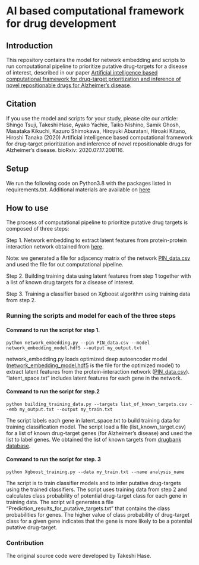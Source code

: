 # AI based computational framework for drug development

## Introduction
This repository contains the model for network embedding and scripts to run computational pipeline to prioritize putative drug-targets for a disease of interest, described in our paper [Artificial intelligence based computational framework for drug-target prioritization and inference of novel repositionable drugs for Alzheimer’s disease](https://www.biorxiv.org/content/10.1101/2020.07.17.208116v1).

## Citation
If you use the model and scripts for your study, please cite our article:
Shingo Tsuji, Takeshi Hase, Ayako Yachie, Taiko Nishino, Samik Ghosh, Masataka Kikuchi, Kazuro Shimokawa, Hiroyuki Aburatani, Hiroaki Kitano, Hiroshi Tanaka (2020) Artificial intelligence based computational framework for drug-target prioritization and inference of novel repositionable drugs for Alzheimer’s disease. bioRxiv: 2020.07.17.208116.

## Setup
We run the following code on Python3.8 with the packages listed in requirements.txt. Additional materials are available on [here](https://www.dropbox.com/sh/trez52jrytgx41v/AACwPEyi3mju2TcEjnNG4w4Aa?dl=0)

## How to use
The process of computational pipeline to prioritize putative drug targets is composed of three steps:

Step 1. Network embedding to extract latent features from protein-protein interaction network obtained from [here](https://www.flyrnai.org/DirectedPPI/directed_human_ppi_file.xls).

Note: we generated a file for adjacency matrix of the network [PIN_data.csv](https://www.dropbox.com/s/hts7q28t5lxge43/PIN_data.csv?dl=0) and used the file for out computational pipeline.

Step 2. Building training data using latent features from step 1 together with a list of known drug targets for a disease of interest.

Step 3. Training a classifier based on Xgboost algorithm using training data from step 2.

### Running the scripts and model for each of the three steps

#### Command to run the script for step 1.

`python network_embedding.py --pin PIN_data.csv --model network_embedding_model.hdf5 --output my_output.txt`

network_embedding.py loads optimized deep autoencoder model ([network_embedding_model.hdf5](https://www.dropbox.com/s/rkbfxc8tvdis8xl/network_embedding_model.hdf5?dl=0) is the file for the optimized model) to extract latent features from the protein-interaction network ([PIN_data.csv](https://www.dropbox.com/s/hts7q28t5lxge43/PIN_data.csv?dl=0)). “latent_space.txt” includes latent features for each gene in the network.

#### Command to run the script for step.2

`python building_training_data.py --targets list_of_known_targets.csv --emb my_output.txt --output my_train.txt`

The script labels each gene in latent_space.txt to build training data for training classification model. The script load a file (list_known_target.csv) for a list of known drug-target genes (for Alzheimer’s disease) and used the list to label genes. We obtained the list of known targets from [drugbank database](https://www.drugbank.ca/).

#### Command to run the script for step. 3

`python Xgboost_training.py --data my_train.txt --name analysis_name`

The script is to train classifier models and to infer putative drug-targets using the trained classifiers. The script uses training data from step 2 and calculates class probability of potential drug-target class for each gene in training data. The script will generates a file “Prediction_results_for_putative_targets.txt” that contains the class probabilities for genes. The higher value of class probability of drug-target class for a given gene indicates that the gene is more likely to be a potential putative drug-target.

### Contribution

The original source code were developed by Takeshi Hase.